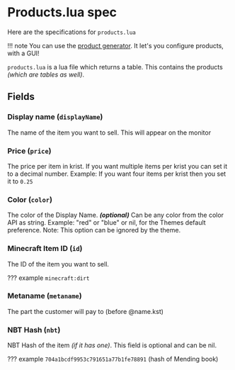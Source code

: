 # Products.lua spec

Here are the specifications for `products.lua`

!!! note
    You can use the [product generator](https://kristify.madefor.cc/productgen).
    It let's you configure products, with a GUI!

`products.lua` is a lua file which returns a table. This contains the products *(which are tables as well)*.

## Fields

### Display name (`displayName`)

The name of the item you want to sell. This will appear on the monitor

### Price (`price`)

The price per item in krist. If you want multiple items per krist you can set it to a decimal number.
Example: If you want four items per krist then you set it to `0.25`

### Color (`color`)

The color of the Display Name. _**(optional)**_ Can be any color from the color API as string.
Example: "red" or "blue" or nil, for the Themes default preference.
Note: This option can be ignored by the theme.

### Minecraft Item ID (`id`)

The ID of the item you want to sell.

??? example
    `minecraft:dirt`

### Metaname (`metaname`)

The part the customer will pay to (before @name.kst)

### NBT Hash (`nbt`)

NBT Hash of the item *(if it has one)*. This field is optional and can be nil.

??? example
    `704a1bcdf9953c791651a77b1fe78891` (hash of Mending book)
